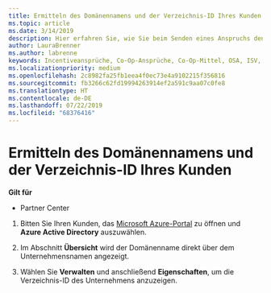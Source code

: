 ```yaml
---
title: Ermitteln des Domänennamens und der Verzeichnis-ID Ihres Kunden | Partner Center
ms.topic: article
ms.date: 3/14/2019
description: Hier erfahren Sie, wie Sie beim Senden eines Anspruchs den Domänennamen und die Verzeichnis-ID eines Kunden ermitteln.
author: LauraBrenner
ms.author: labrenne
keywords: Incentiveansprüche, Co-Op-Ansprüche, Co-Op-Mittel, OSA, ISV, Umsatzzuordnung, Domänenname, Verzeichnis-ID
ms.localizationpriority: medium
ms.openlocfilehash: 2c8982fa25fb1eea4f0ec73e4a9102215f356816
ms.sourcegitcommit: fb3266c62fd19994263914ef2a591c9aa07c0fe8
ms.translationtype: HT
ms.contentlocale: de-DE
ms.lasthandoff: 07/22/2019
ms.locfileid: "68376416"
---
```

# <a name="find-your-customers-domain-name-and-directory-id"></a>Ermitteln des Domänennamens und der Verzeichnis-ID Ihres Kunden

**Gilt für**

-  Partner Center

1.  Bitten Sie Ihren Kunden, das [Microsoft Azure-Portal](https://ms.portal.azure.com/#home) zu öffnen und **Azure Active Directory** auszuwählen. 

2.  Im Abschnitt **Übersicht** wird der Domänenname direkt über dem Unternehmensnamen angezeigt.  

3.  Wählen Sie **Verwalten** und anschließend **Eigenschaften**, um die Verzeichnis-ID des Unternehmens anzuzeigen.
